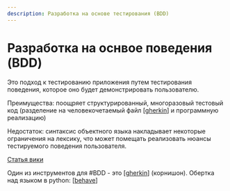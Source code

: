 ```yaml
---
description: Разработка на основе тестирования (BDD)
---
```

# Разработка на оснвое поведения (BDD)

Это подход к тестированию приложения путем тестирования поведения, которое оно будет демонстрировать пользователю.

Преимущества: поощряет структурированный, многоразовый тестовый код (разделение на  человекочетаемый файл [[gherkin]] и программную реализацию)

Недостаток: синтаксис объектного языка накладывает некоторые ограничения на лексику, что может помещать реализовать нюансы тестируемого поведения пользователя.

[Статья вики](https://ru.wikipedia.org/wiki/BDD_(%D0%BF%D1%80%D0%BE%D0%B3%D1%80%D0%B0%D0%BC%D0%BC%D0%B8%D1%80%D0%BE%D0%B2%D0%B0%D0%BD%D0%B8%D0%B5))

Один из инструментов для #BDD - это [[gherkin]] (корнишон). Обертка над языком в python: [[behave]]

[//begin]: # "Autogenerated link references for markdown compatibility"
[gherkin]: gherkin "Gherkin"
[gherkin]: gherkin "Gherkin"
[behave]: behave "Behave"
[//end]: # "Autogenerated link references"